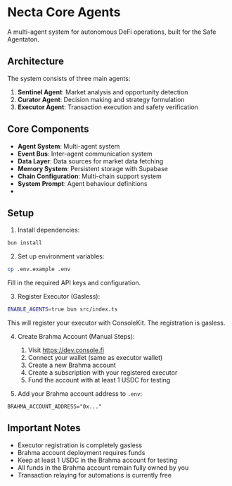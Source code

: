 # Necta Core Agents

A multi-agent system for autonomous DeFi operations, built for the Safe Agentaton.

## Architecture

The system consists of three main agents:

1. **Sentinel Agent**: Market analysis and opportunity detection
2. **Curator Agent**: Decision making and strategy formulation
3. **Executor Agent**: Transaction execution and safety verification

## Core Components

-   **Agent System**: Multi-agent system
-   **Event Bus**: Inter-agent communication system
-   **Data Layer**: Data sources for market data fetching
-   **Memory System**: Persistent storage with Supabase
-   **Chain Configuration**: Multi-chain support system
-   **System Prompt**: Agent behaviour definitions
-

## Setup

1. Install dependencies:

```bash
bun install
```

2. Set up environment variables:

```bash
cp .env.example .env
```

Fill in the required API keys and configuration.

3. Register Executor (Gasless):

```bash
ENABLE_AGENTS=true bun src/index.ts
```

This will register your executor with ConsoleKit. The registration is gasless.

4. Create Brahma Account (Manual Steps):

    1. Visit https://dev.console.fi
    2. Connect your wallet (same as executor wallet)
    3. Create a new Brahma account
    4. Create a subscription with your registered executor
    5. Fund the account with at least 1 USDC for testing

5. Add your Brahma account address to `.env`:

```
BRAHMA_ACCOUNT_ADDRESS="0x..."
```

## Important Notes

-   Executor registration is completely gasless
-   Brahma account deployment requires funds
-   Keep at least 1 USDC in the Brahma account for testing
-   All funds in the Brahma account remain fully owned by you
-   Transaction relaying for automations is currently free
